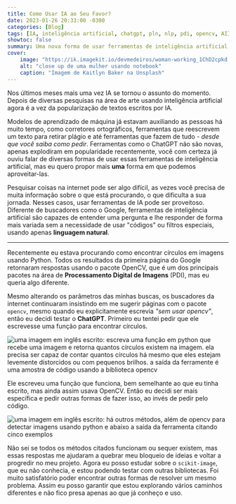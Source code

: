 ```yaml
---
title: Como Usar IA ao Seu Favor?
date: 2023-01-26 20:33:00 -0300
categories: [Blog]
tags: [IA, inteligência artificial, chatgpt, pln, nlp, pdi, opencv, AI]
showtoc: false
summary: Uma nova forma de usar ferramentas de inteligência artificial, como ChatGPT, ao seu favor.
cover:
    image: "https://ik.imagekit.io/devmedeiros/woman-working_1ChD2cpkd.webp?tr=w-700"
    alt: "close up de uma mulher usando notebook"
    caption: "Imagem de Kaitlyn Baker na Unsplash"
---
```


Nos últimos meses mais uma vez IA se tornou o assunto do momento. Depois de diversas pesquisas na área de arte usando inteligência artificial agora é a vez da popularização de textos escritos por IA. 

Modelos de aprendizado de máquina já estavam auxiliando as pessoas há muito tempo, como corretores ortográficos, ferramentas que reescrevem um texto para retirar plágio e até ferramentas que fazem de tudo - _desde que você saiba como pedir_. Ferramentas como o ChatGPT não são novas, apenas explodiram em popularidade recentemente, você com certeza já 
ouviu falar de diversas formas de usar essas ferramentas de inteligência artificial, mas eu quero propor mais **uma** forma em que podemos aproveitar-las.

Pesquisar coisas na internet pode ser algo difícil, as vezes você precisa de muita informação sobre o que está procurando, o que dificulta a sua jornada. Nesses casos, usar ferramentas de IA pode ser proveitoso. Diferente de buscadores como o Google, ferramentas de inteligência artificial são capazes de entender uma pergunta e lhe responder de forma mais variada sem a necessidade de usar "códigos" ou filtros especiais, usando apenas **linguagem natural**.

---

Recentemente eu estava procurando como encontrar círculos em imagens usando Python. Todos os resultados da primeira página do Google retornaram respostas usando o pacote OpenCV, que é um dos principais pacotes na área de **Processamento Digital de Imagens** (PDI), mas eu queria algo diferente. 

Mesmo alterando os parâmetros das minhas buscas, os buscadores da internet continuaram insistindo em me sugerir páginas com o pacote `opencv`, mesmo quando eu explicitamente escrevia _"sem usar opencv"_, então eu decidi testar o **ChatGPT**. Primeiro eu tentei pedir que ele escrevesse uma função para encontrar círculos.

![uma imagem em inglês escrito: escreva uma função em python que recebe uma imagem e retorna quantos círculos existem na imagem. ela precisa ser capaz de contar quantos círculos há mesmo que eles estejam levemente distorcidos ou com pequenos brilhos. a saída da ferramente é uma amostra de código usando a biblioteca opencv](https://i.imgur.com/ZEFy6ls.png#center)

Ele escreveu uma função que funciona, bem semelhante ao que eu tinha escrito, mas ainda assim usava OpenCV. Então eu decidi ser mais específica e pedir outras formas de fazer isso, ao invés de pedir pelo código.

![uma imagem em inglês escrito: há outros métodos, além de opencv para detectar imagens usando python e abaixo a saída da ferramenta citando cinco exemplos](https://i.imgur.com/E9kHjI7.png#center)

Não sei se todos os métodos citados funcionam ou sequer existem, mas essas respostas me ajudaram a quebrar meu bloqueio de ideias e voltar a progredir no meu projeto. Agora eu posso estudar sobre o `scikit-image`, que eu não conhecia, e estou podendo testar com outras bibliotecas. Foi muito satisfatório poder encontrar outras formas de resolver um mesmo problema. Assim eu posso garantir que estou explorando vários caminhos diferentes e não fico presa apenas ao que já conheço e uso.